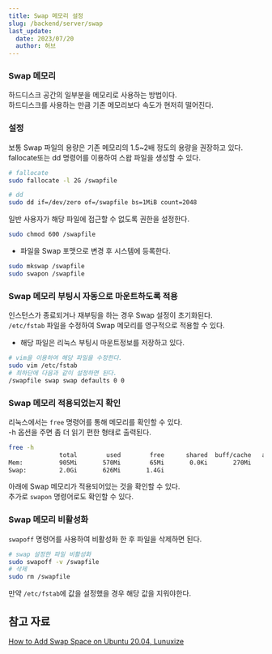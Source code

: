 ```yaml
---
title: Swap 메모리 설정
slug: /backend/server/swap
last_update:
  date: 2023/07/20
  author: 허브
---
```


### Swap 메모리

하드디스크 공간의 일부분을 메모리로 사용하는 방법이다.  
하드디스크를 사용하는 만큼 기존 메모리보다 속도가 현저히 떨어진다.

### 설정

보통 Swap 파일의 용량은 기존 메모리의 1.5~2배 정도의 용량을 권장하고 있다.  
fallocate또는 dd 명령어를 이용하여 스왑 파일을 생성할 수 있다.

```bash
# fallocate
sudo fallocate -l 2G /swapfile

# dd
sudo dd if=/dev/zero of=/swapfile bs=1MiB count=2048
```

일반 사용자가 해당 파일에 접근할 수 없도록 권한을 설정한다.

```bash
sudo chmod 600 /swapfile
```

- 파일을 Swap 포맷으로 변경 후 시스템에 등록한다.

```bash
sudo mkswap /swapfile
sudo swapon /swapfile
```

### Swap 메모리 부팅시 자동으로 마운트하도록 적용

인스턴스가 종료되거나 재부팅을 하는 경우 Swap 설정이 초기화된다.  
`/etc/fstab` 파일을 수정하여 Swap 메모리를 영구적으로 적용할 수 있다.  
- 해당 파일은 리눅스 부팅시 마운트정보를 저장하고 있다.

```bash
# vim을 이용하여 해당 파일을 수정한다.
sudo vim /etc/fstab
# 최하단에 다음과 같이 설정하면 된다.
/swapfile swap swap defaults 0 0
```

### Swap 메모리 적용되었는지 확인

리눅스에서는 `free` 명령어를 통해 메모리를 확인할 수 있다.  
-h 옵션을 주면 좀 더 읽기 편한 형태로 출력된다.  

```bash
free -h
              total        used        free      shared  buff/cache   available
Mem:          905Mi       570Mi        65Mi       0.0Ki       270Mi       186Mi
Swap:         2.0Gi       626Mi       1.4Gi
```

아래에 Swap 메모리가 적용되어있는 것을 확인할 수 있다.  
추가로 `swapon` 명령어로도 확인할 수 있다.  

### Swap 메모리 비활성화

`swapoff` 명령어를 사용하여 비활성화 한 후 파일을 삭제하면 된다.

```bash
# swap 설정한 파일 비활성화
sudo swapoff -v /swapfile
# 삭제
sudo rm /swapfile
```

만약 `/etc/fstab`에 값을 설정했을 경우 해당 값을 지워야한다.

## 참고 자료

[How to Add Swap Space on Ubuntu 20.04, Lunuxize](https://linuxize.com/post/how-to-add-swap-space-on-ubuntu-20-04/)